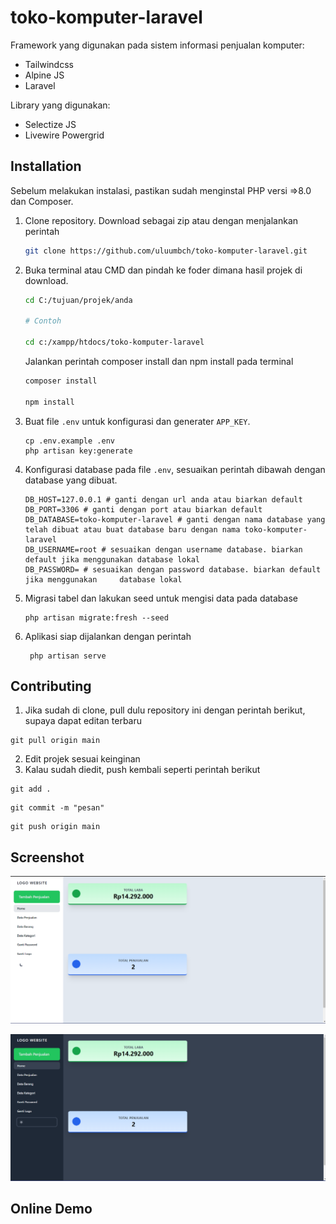 # toko-komputer-laravel

Framework yang digunakan pada sistem informasi penjualan komputer:
- Tailwindcss
- Alpine JS
- Laravel

Library yang digunakan:
- Selectize JS
- Livewire Powergrid

## Installation

Sebelum melakukan instalasi, pastikan sudah menginstal PHP versi =>8.0 dan Composer.

1. Clone repository. Download sebagai zip atau dengan menjalankan perintah

    ```bash
    git clone https://github.com/uluumbch/toko-komputer-laravel.git
    ```

2. Buka terminal atau CMD dan pindah ke foder dimana hasil projek di download.

    ```bash
    cd C:/tujuan/projek/anda

    # Contoh

    cd c:/xampp/htdocs/toko-komputer-laravel
    ```

    Jalankan perintah composer install dan npm install pada terminal

    ```bash
    composer install

    npm install
    ```

3. Buat file `.env` untuk konfigurasi dan generater `APP_KEY`.

    ```
    cp .env.example .env
    php artisan key:generate
    ```

4. Konfigurasi database pada file `.env`, sesuaikan perintah dibawah dengan database yang dibuat.

    ```env
    DB_HOST=127.0.0.1 # ganti dengan url anda atau biarkan default
    DB_PORT=3306 # ganti dengan port atau biarkan default
    DB_DATABASE=toko-komputer-laravel # ganti dengan nama database yang telah dibuat atau buat database baru dengan nama toko-komputer-laravel
    DB_USERNAME=root # sesuaikan dengan username database. biarkan default jika menggunakan database lokal
    DB_PASSWORD= # sesuaikan dengan password database. biarkan default jika menggunakan     database lokal
    ```

5. Migrasi tabel dan lakukan seed untuk mengisi data pada database

    ```composer
    php artisan migrate:fresh --seed
    ```

6. Aplikasi siap dijalankan dengan perintah

    ```composer
     php artisan serve
    ```

## Contributing

1. Jika sudah di clone, pull dulu repository ini dengan perintah berikut, supaya dapat editan terbaru

```
git pull origin main
```

2. Edit projek sesuai keinginan
3. Kalau sudah diedit, push kembali seperti perintah berikut

```
git add .
```

```
git commit -m "pesan"
```

```
git push origin main
```

## Screenshot

![Screenshoot 1](/public/images/Screenshot%201.png)

![Screenshoot 2](/public/images/Screenshot%202.png)

## Online Demo
